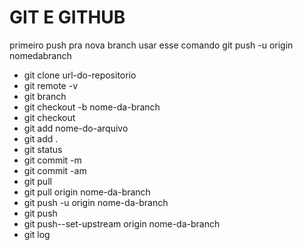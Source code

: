 # GIT E GITHUB

primeiro push pra nova branch usar esse comando 
git push -u origin nomedabranch

- git clone url-do-repositorio
- git remote -v
- git branch
- git checkout -b nome-da-branch
- git checkout 
- git add nome-do-arquivo
- git add .
- git status
- git commit -m 
- git commit -am
- git pull 
- git pull origin nome-da-branch
- git push -u origin nome-da-branch
- git push
- git push--set-upstream origin nome-da-branch
- git log 